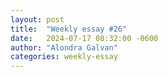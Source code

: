 ```yaml
---
layout: post
title:  "Weekly essay #26"
date:   2024-07-17 08:32:00 -0600
author: "Alondra Galvan"
categories: weekly-essay
---
```

